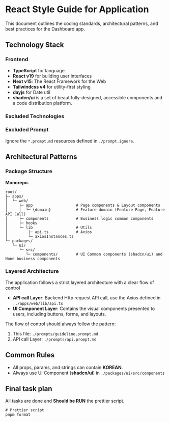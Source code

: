 # React Style Guide for Application

This document outlines the coding standards, architectural patterns, and best practices for the Dashboard app.

## Technology Stack

### Frontend

- **TypeScript** for language
- **React v19** for building user interfaces
- **Next v15**: The React Framework for the Web
- **Tailwindcss v4** for utility-first styling
- **dayjs** for Date util
- **shadcn/ui** is a set of beautifully-designed, accessible components and a code distribution platform.

### Excluded Technologies

### Excluded Prompt

Ignore the `*.prompt.md` resources defined in `./prompt.ignore`.

## Architectural Patterns

### Package Structure

**Monorepo.**

```
root/
├─ apps/
│  └─ web/
│     ├─ app                   # Page components & Layout components
│     │  └─ {domain}           # Feature domain (Feature Page, Feature API Call)
│     ├─ components            # Business logic common components
│     ├─ hooks
│     └─ lib                   # Utils
│         ├─ api.ts            # Axios
│         └─ axiosInstances.ts
└─ packages/
   └─ ui/
      └─ src/
         └─ components/        # UI Common components (shadcn/ui) and None business components
```

### Layered Architecture

The application follows a strict layered architecture with a clear flow of control

- **API call Layer**: Backend Http request API call, use the Axios defined in `../apps/web/lib/api.ts`
- **UI Component Layer**: Contains the visual components presented to users, including buttons, forms, and layouts.

The flow of control should always follow the pattern:

1. This file: `./prompts/guideline.prompt.md`
2. API call Layer: `./prompts/api.prompt.md`

## Common Rules

- All props, params, and strings can contain **KOREAN**.
- Always use UI Component (**shadcn/ui**) in `./packages/ui/src/components`

## Final task plan

All tasks are done and **Should be RUN** the prettier script.

```shell
# Prettier script
pnpm format
```
